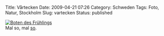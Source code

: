 Title: Vårtecken
Date: 2009-04-21 07:26
Category: Schweden
Tags: Foto, Natur, Stockholm
Slug: vartecken
Status: published

[![Boten des
Frühlings](/pic/forstafjaril_s.jpg "Boten des Frühlings")](/pic/forstafjaril_l.jpg)  
Mal so, mal [so](http://www.fiket.de/2009/04/14/byte/).

